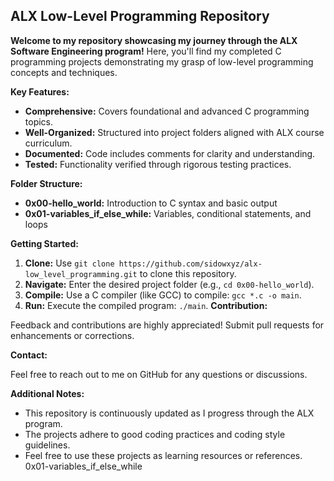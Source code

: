 ## ALX Low-Level Programming Repository

**Welcome to my repository showcasing my journey through the ALX Software Engineering program!** Here, you'll find my completed C programming projects demonstrating my grasp of low-level programming concepts and techniques.

**Key Features:**

* **Comprehensive:** Covers foundational and advanced C programming topics.
* **Well-Organized:** Structured into project folders aligned with ALX course curriculum.
* **Documented:** Code includes comments for clarity and understanding.
* **Tested:** Functionality verified through rigorous testing practices.

**Folder Structure:**
* **0x00-hello_world:** Introduction to C syntax and basic output
* **0x01-variables_if_else_while:** Variables, conditional statements, and loops

**Getting Started:**

1. **Clone:** Use `git clone https://github.com/sidowxyz/alx-low_level_programming.git` to clone this repository.
2. **Navigate:** Enter the desired project folder (e.g., `cd 0x00-hello_world`).
3. **Compile:** Use a C compiler (like GCC) to compile: `gcc *.c -o main`.
4. **Run:** Execute the compiled program: `./main`.
**Contribution:**

Feedback and contributions are highly appreciated! Submit pull requests for enhancements or corrections.

**Contact:**

Feel free to reach out to me on GitHub for any questions or discussions.

**Additional Notes:**

- This repository is continuously updated as I progress through the ALX program.
- The projects adhere to good coding practices and coding style guidelines.
- Feel free to use these projects as learning resources or references.
0x01-variables_if_else_while
